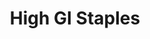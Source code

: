 ---
type: GiDataTablePage
title: High GI Staples
description: High Glycemic Index Staples
keywords: gi, GI, Glycemic Index, glycemic index, GlycemicIndex, glycemicindex, gi of Staples, GI of Staples, Glycemic Index of Staples, glycemic index of Staples, GlycemicIndex of Staples, glycemicindex of Staples, Staples, High GI Staples, High Glycemic Index Staples
---